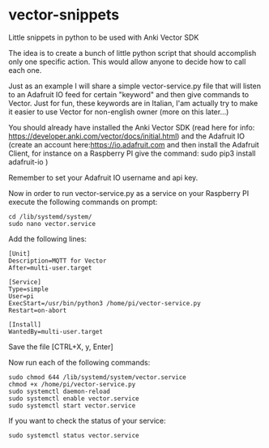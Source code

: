 # vector-snippets
Little snippets in python to be used with Anki Vector SDK

The idea is to create a bunch of little python script that should accomplish only one specific action. This would allow anyone to decide how to call each one.

Just as an example I will share a simple vector-service.py file that will listen to an Adafruit IO feed for certain "keyword" and then give commands to Vector. Just for fun, these keywords are in Italian, I'am actually try to make it easier to use Vector for non-english owner (more on this later...)

You should already have installed the Anki Vector SDK (read here for info: https://developer.anki.com/vector/docs/initial.html) and the Adafruit IO (create an account here:https://io.adafruit.com and then install the Adafruit Client, for instance on a Raspberry PI give the command: sudo pip3 install adafruit-io )

Remember to set your Adafruit IO username and api key.

Now in order to run vector-service.py as a service on your Raspberry PI execute the following commands on prompt:
```
cd /lib/systemd/system/
sudo nano vector.service
```
Add the following lines:
```
[Unit]
Description=MQTT for Vector
After=multi-user.target

[Service]
Type=simple
User=pi
ExecStart=/usr/bin/python3 /home/pi/vector-service.py
Restart=on-abort

[Install]
WantedBy=multi-user.target
```

Save the file [CTRL+X, y, Enter]

Now run each of the following commands:
```
sudo chmod 644 /lib/systemd/system/vector.service
chmod +x /home/pi/vector-service.py
sudo systemctl daemon-reload
sudo systemctl enable vector.service
sudo systemctl start vector.service
```
If you want to check the status of your service:
```
sudo systemctl status vector.service
```
